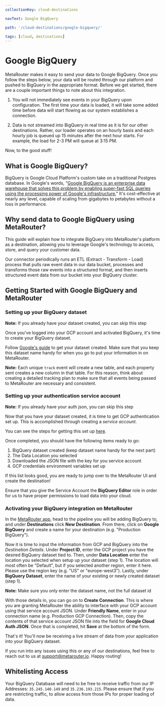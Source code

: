 ```yaml
---
collectionKey: cloud-destinations

navText: Google BigQuery

path: '/cloud-destinations/google-bigquery/'

tags: [cloud, destinations]
---
```


# Google BigQuery

MetaRouter makes it easy to send your data to Google BigQuery. Once you follow the steps below, your data will be routed through our platform and pushed to BigQuery in the appropriate format. Before we get started, there are a couple important things to note about this integration.

1. You will not immediately see events in your BigQuery upon configuration. The first time your data is loaded, it will take some added time before data will start flowing as our system establishes a connection.

2. Data is not streamed into BigQuery in real time as it is for our other destinations. Rather, our loader operates on an hourly basis and each hourly job is queued up 15 minutes after the next hour starts. For example, the load for 2-3 PM will queue at 3:15 PM.

Now, to the good stuff!

## What is Google BigQuery?

BigQuery is Google Cloud Platform's custom take on a traditional Postgres database. In Google's words, "[Google BigQuery is an enterprise data warehouse that solves this problem by enabling super-fast SQL queries using the processing power of Google's infrastructure.](https://cloud.google.com/bigquery/what-is-bigquery)" It's cost-effective at nearly any level, capable of scaling from gigabytes to petabytes without a loss in performance.

## Why send data to Google BigQuery using MetaRouter?

This guide will explain how to integrate BigQuery into MetaRouter's platform as a destination, allowing you to leverage Google's technology to access, store, and query your customer data.

Our connector periodically runs an ETL (Extract - Transform - Load) process that pulls raw event data in our data bucket, processes and transforms those raw events into a structured format, and then inserts structured event data from our bucket into your BigQuery cluster.

## Getting Started with Google BigQuery and MetaRouter

### Setting up your BigQuery dataset

**Note:** If you already have your dataset created, you can skip this step

Once you've logged into your GCP account and activated BigQuery, it's time to create your BigQuery dataset.

Follow [Google's guide](https://cloud.google.com/bigquery/docs/datasets#bigquery_create_dataset-console) to get your dataset created. Make sure that you keep this dataset name handy for when you go to put your information in on MetaRouter.

**Note:** Each unique `track` event will create a new table, and each property sent creates a new column in that table. For this reason, think about creating a detailed tracking plan to make sure that all events being passed to MetaRouter are necessary and consistent.

### Setting up your authentication service account

**Note:** If you already have your auth json, you can skip this step

Now that you have your dataset created, it is time to get GCP authentication set up. This is accomplished through creating a _service account_.

You can see the steps for getting this set up [here](https://cloud.google.com/docs/authentication/getting-started).

Once completed, you should have the following items ready to go:

1. BigQuery dataset created (keep dataset name handy for the next part)
2. The Data Location you selected
3. Downloaded the JSON file with the key for you service account
4. GCP credentials environment variables set up

If this list looks good, you are ready to jump over to the MetaRouter UI and create the destination!

Ensure that you give the Service Account the **BigQuery Editor** role in order for us to have proper permissions to load data into your cloud.

### Activating your BigQuery integration on MetaRouter

In the [MetaRouter app](https://app.metarouter.io/), head to the pipeline you will be adding BigQuery to, and under **Destinations** click **New Destination**. From there, click on **Google BigQuery** and create a name for your destination (e.g. "Production BigQuery").

Now it is time to input the information from GCP and BigQuery into the _Destination Details_. Under **Project ID**, enter the GCP project you have the desired BigQuery dataset tied to. Then, under **Data Location** enter the location you selected when setup up your dataset (step 1). The location will most often be "Default", but if you selected another region, enter it here. Please use the region key (e.g. "US" or "europe-west3"). Lastly, under **BigQuery Dataset**, enter the name of your existing or newly created dataset (step 1).

**Note:** Make sure you only enter the dataset name, not the full dataset id

With those details in, you can go on to **Create Connection**. This is where you are granting MetaRouter the ability to interface with your GCP account using that service account JSON. Under **Friendly Name**, enter in your connection name (e.g. Production GCP Connection). Then, copy the contents of that service account JSON file into the field for **Google Cloud Auth JSON**. Once that is completed, hit **Save** at the bottom of the form.

That's it! You'll now be receiving a live stream of data from your application into your BigQuery dataset.

If you run into any issues using this or any of our destinations, feel free to reach out to us at [support@metarouter.io](mailto:support@metarouter.io). Happy routing!

## Whitelisting Access

Your BigQuery Database will need to be free to receive traffic from our IP Addresses: `35.245.140.149` and `35.236.193.215`. Please ensure that if you are restricting traffic, to allow access from those IPs for proper loading of data.
